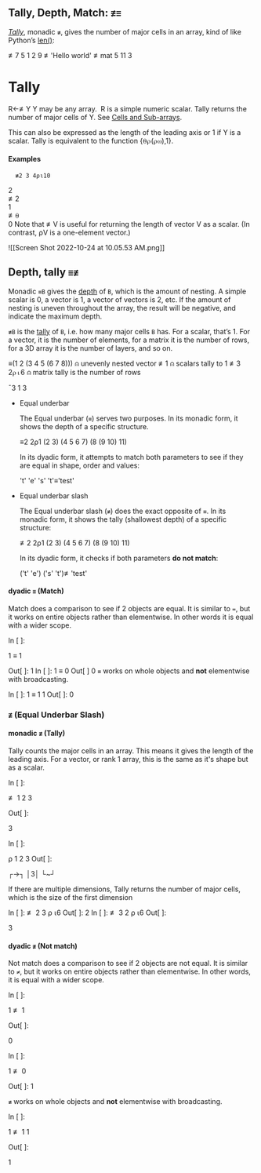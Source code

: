 
## Tally, Depth, Match: `≢≡`[](https://xpqz.github.io/learnapl/manip.html#tally-depth-match "Permalink to this headline")

[_Tally_](http://help.dyalog.com/18.0/index.htm#Language/Primitive%20Functions/Tally.htm), monadic `≢`, gives the number of major cells in an array, kind of like Python’s [len()](https://docs.python.org/3/library/functions.html#len):

≢7 5 1 2 9
≢'Hello world'
≢mat
5
11
3

# Tally
R←≢Y
Y may be any array.  R is a simple numeric scalar.
Tally returns the number of major cells of Y. See [Cells and Sub-arrays](https://help.dyalog.com/latest/Content/Language/Introduction/Variables/Cells%20and%20Subarrays.htm#CellsSubarrays).

This can also be expressed as the length of the leading axis or 1 if Y is a scalar. Tally is equivalent to the function {⍬⍴(⍴⍵),1}.
#### Examples
      ≢2 3 4⍴⍳10  
2  
      ≢2  
1  
      ≢⍬  
0
Note that ≢V is useful for returning the length of vector V as a scalar. (In contrast, ⍴V is a one-element vector.)

![[Screen Shot 2022-10-24 at 10.05.53 AM.png]]

## Depth, tally `≡≢`[](https://xpqz.github.io/cultivations/Functions3.html#depth-tally "Permalink to this headline")

Monadic `≡B` gives the [depth](http://help.dyalog.com/latest/index.htm#Language/Primitive%20Functions/Depth.htm) of `B`, which is the amount of nesting. A simple scalar is 0, a vector is 1, a vector of vectors is 2, etc. If the amount of nesting is uneven throughout the array, the result will be negative, and indicate the maximum depth.

`≢B` is the [tally](http://help.dyalog.com/latest/index.htm#Language/Primitive%20Functions/Tally.htm) of `B`, i.e. how many major cells `B` has. For a scalar, that’s 1. For a vector, it is the number of elements, for a matrix it is the number of rows, for a 3D array it is the number of layers, and so on.

≡(1 2 (3 4 5 (6 7 8)))  ⍝ unevenly nested vector
≢1                      ⍝ scalars tally to 1
≢3 2⍴⍳6                 ⍝ matrix tally is the number of rows

¯3
1
3

-   Equal underbar  
    
    The Equal underbar (`≡`) serves two purposes. In its monadic form, it shows the depth of a specific structure.
    
    ≡2 2⍴1 (2 3) (4 5 6 7) (8 (9 10) 11)
    
    In its dyadic form, it attempts to match both parameters to see if they are equal in shape, order and values:
    
    't' 'e' 's' 't'≡'test'
    
-   Equal underbar slash  
    
    The Equal underbar slash (`≢`) does the exact opposite of `≡`. In its monadic form, it shows the tally (shallowest depth) of a specific structure:
    
    ≢2 2⍴1 (2 3) (4 5 6 7) (8 (9 10) 11)
    
    In its dyadic form, it checks if both parameters **do not match**:
    
    ('t' 'e') ('s' 't')≢'test'

#### dyadic `≡` (Match)

Match does a comparison to see if 2 objects are equal. It is similar to `=`, but it works on entire objects rather than elementwise. In other words it is equal with a wider scope.

In [ ]:

1 ≡ 1

Out[ ]:
1
In [ ]:
1 ≡ 0
Out[ ] 
0
`≡` works on whole objects and **not** elementwise with broadcasting.

In [ ]:
1 ≡ 1 1
Out[ ]:
0
### `≢` (Equal Underbar Slash)

#### monadic `≢` (Tally)

Tally counts the major cells in an array. This means it gives the length of the leading axis. For a vector, or rank 1 array, this is the same as it's shape but as a scalar.

In [ ]:

≢ 1 2 3

Out[ ]:
 
3

In [ ]:

⍴ 1 2 3
Out[ ]:

┌→┐
│3│
└~┘

If there are multiple dimensions, Tally returns the number of major cells, which is the size of the first dimension

In [ ]:
≢ 2 3 ⍴ ⍳6
Out[ ]:
2
In [ ]:
≢ 3 2 ⍴ ⍳6
Out[ ]:

3
#### dyadic `≢` (Not match)

Not match does a comparison to see if 2 objects are not equal. It is similar to `≠`, but it works on entire objects rather than elementwise. In other words, it is equal with a wider scope.

In [ ]:

1 ≢ 1

Out[ ]:

0

In [ ]:

1 ≢ 0

Out[ ]:
1
 
`≢` works on whole objects and **not** elementwise with broadcasting.

In [ ]:

1 ≢ 1 1

Out[ ]:

 
1